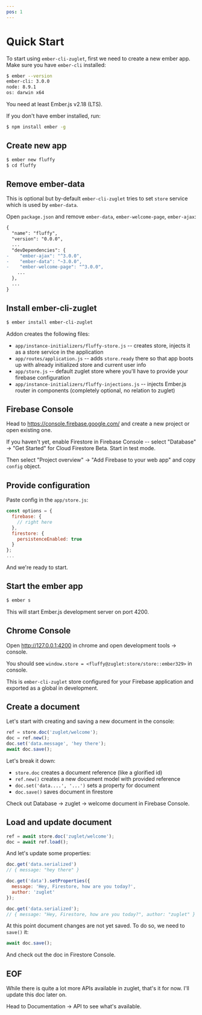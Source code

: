 ```yaml
---
pos: 1
---
```


# Quick Start

To start using `ember-cli-zuglet`, first we need to create a new ember app. Make sure you have `ember-cli` installed:

``` bash
$ ember --version
ember-cli: 3.0.0
node: 8.9.1
os: darwin x64
```

You need at least Ember.js v2.18 (LTS).

If you don't have ember installed, run:

``` bash
$ npm install ember -g
```

## Create new app

``` bash
$ ember new fluffy
$ cd fluffy
```

## Remove ember-data

This is optional but by-default `ember-cli-zuglet` tries to set `store` service which is used by `ember-data`.

Open `package.json` and remove `ember-data`, `ember-welcome-page`, `ember-ajax`:

``` diff
{
  "name": "fluffy",
  "version": "0.0.0",
  ...
  "devDependencies": {
-    "ember-ajax": "^3.0.0",
-    "ember-data": "~3.0.0",
-    "ember-welcome-page": "^3.0.0",
    ...
  },
  ...
}
```

## Install ember-cli-zuglet

``` bash
$ ember install ember-cli-zuglet
```

Addon creates the following files:

* `app/instance-initializers/fluffy-store.js` -- creates store, injects it as a store service in the application
* `app/routes/application.js` -- adds `store.ready` there so that app boots up with already initialized store and current user info
* `app/store.js` -- default zuglet store where you'll have to provide your firebase configuration
* `app/instance-initializers/fluffy-injections.js` -- injects Ember.js router in components (completely optional, no relation to zuglet)

## Firebase Console

Head to https://console.firebase.google.com/ and create a new project or open existing one.

If you haven't yet, enable Firestore in Firebase Console -- select "Database" → "Get Started" for Cloud Firestore Beta. Start in test mode.

Then select "Project overview" → "Add Firebase to your web app" and copy `config` object.

## Provide configuration

Paste config in the `app/store.js`:

``` javascript
const options = {
  firebase: {
    // right here
  },
  firestore: {
    persistenceEnabled: true
  }
};
...
```

And we're ready to start.

## Start the ember app

``` bash
$ ember s
```

This will start Ember.js development server on port 4200.

## Chrome Console

Open http://127.0.0.1:4200 in chrome and open development tools → console.

You should see `window.store = <fluffy@zuglet:store/store::ember329>` in console.

This is `ember-cli-zuglet` store configured for your Firebase application and exported as a global in development.

## Create a document

Let's start with creating and saving a new document in the console:

``` javascript
ref = store.doc('zuglet/welcome');
doc = ref.new();
doc.set('data.message', 'hey there');
await doc.save();
```

Let's break it down:

* `store.doc` creates a document reference (like a glorified id)
* `ref.new()` creates a new document model with provided reference
* `doc.set('data....', '...')` sets a property for document
* `doc.save()` saves document in firestore

Check out Database → zuglet → welcome document in Firebase Console.

## Load and update document

``` javascript
ref = await store.doc('zuglet/welcome');
doc = await ref.load();
```

And let's update some properties:

``` javascript
doc.get('data.serialized')
// { message: "hey there" }

doc.get('data').setProperties({
  message: 'Hey, Firestore, how are you today?',
  author: 'zuglet'
});

doc.get('data.serialized');
// { message: "Hey, Firestore, how are you today?", author: "zuglet" }
```

At this point document changes are not yet saved. To do so, we need to `save()` it:

``` javascript
await doc.save();
```

And check out the doc in Firestore Console.

## EOF

While there is quite a lot more APIs available in zuglet, that's it for now. I'll update this doc later on.

Head to Documentation → API to see what's available.
